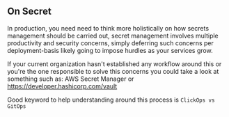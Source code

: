 ## On Secret

In production, you need need to think more holistically on how secrets management
should be carried out, secret management involves multiple productivity and
security concerns, simply deferring such concerns per deployment-basis likely
going to impose hurdles as your services grow.

If your current organization hasn't established any workflow around this
or you're the one responsible to solve this concerns
you could take a look at something such as:
AWS Secret Manager or https://developer.hashicorp.com/vault

Good keyword to help understanding around this process is `ClickOps vs GitOps`
